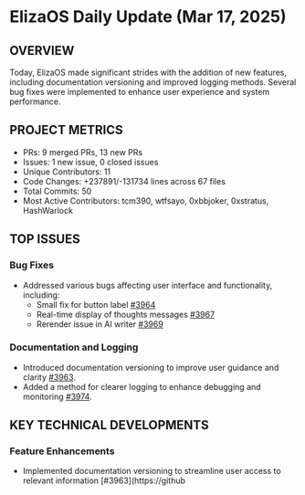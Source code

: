 # ElizaOS Daily Update (Mar 17, 2025)

## OVERVIEW 
Today, ElizaOS made significant strides with the addition of new features, including documentation versioning and improved logging methods. Several bug fixes were implemented to enhance user experience and system performance.

## PROJECT METRICS
- PRs: 9 merged PRs, 13 new PRs
- Issues: 1 new issue, 0 closed issues
- Unique Contributors: 11
- Code Changes: +237891/-131734 lines across 67 files
- Total Commits: 50
- Most Active Contributors: tcm390, wtfsayo, 0xbbjoker, 0xstratus, HashWarlock

## TOP ISSUES
### Bug Fixes
- Addressed various bugs affecting user interface and functionality, including:
  - Small fix for button label [#3964](https://github.com/elizaos/eliza/pull/3964)
  - Real-time display of thoughts messages [#3967](https://github.com/elizaos/eliza/pull/3967)
  - Rerender issue in AI writer [#3969](https://github.com/elizaos/eliza/pull/3969)

### Documentation and Logging
- Introduced documentation versioning to improve user guidance and clarity [#3963](https://github.com/elizaos/eliza/pull/3963).
- Added a method for clearer logging to enhance debugging and monitoring [#3974](https://github.com/elizaos/eliza/pull/3974).

## KEY TECHNICAL DEVELOPMENTS
### Feature Enhancements
- Implemented documentation versioning to streamline user access to relevant information [#3963](https://github